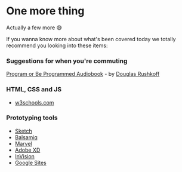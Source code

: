 # One more thing

Actually a few more 😅

If you wanna know more about what's been covered today we totally recommend you looking into these items:

### Suggestions for when you're commuting

[Program or Be Programmed Audiobook](https://www.audible.com.au/pd/Program-or-Be-Programmed-Audiobook/B00FOC9MD0?qid=1549456771&sr=1-1&ref=a_search_c3_lProduct_1_1&pf_rd_p=771c6463-05d7-4981-9b47-920dc34a70f1&pf_rd_r=7S0PV973V1PPN7GEXYS5&) - by [Douglas Rushkoff](https://en.wikipedia.org/wiki/Douglas_Rushkoff)

### HTML, CSS and JS

* [w3schools.com](https://www.w3schools.com/html/default.asp)

### Prototyping tools

* [Sketch](https://www.sketchapp.com/)
* [Balsamiq](https://balsamiq.com/)
* [Marvel](https://marvelapp.com/)
* [Adobe XD](https://www.adobe.com/au/products/xd.html)
* [InVision](https://www.invisionapp.com/)
* [Google Sites](https://gsuite.google.com.au/intl/en_au/products/sites/)

